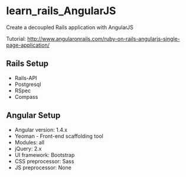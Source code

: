 # learn_rails_AngularJS
Create a decoupled Rails application with AngularJS

Tutorial: http://www.angularonrails.com/ruby-on-rails-angularjs-single-page-application/

## Rails Setup
* Rails-API
* Postgresql
* RSpec
* Compass

## Angular Setup
* Angular version: 1.4.x
* Yeoman - Front-end scaffolding tool
* Modules: all
* jQuery: 2.x
* UI framework: Bootstrap
* CSS preprocessor: Sass
* JS preprocessor: None
